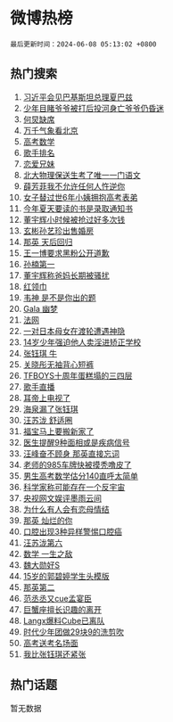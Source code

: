 # 微博热榜

`最后更新时间：2024-06-08 05:13:02 +0800`

## 热门搜索

1. [习近平会见巴基斯坦总理夏巴兹](https://m.weibo.cn/search?containerid=100103type%3D1%26t%3D10%26q%3D%23%E4%B9%A0%E8%BF%91%E5%B9%B3%E4%BC%9A%E8%A7%81%E5%B7%B4%E5%9F%BA%E6%96%AF%E5%9D%A6%E6%80%BB%E7%90%86%E5%A4%8F%E5%B7%B4%E5%85%B9%23&stream_entry_id=51&isnewpage=1&extparam=seat%3D1%26filter_type%3Drealtimehot%26cate%3D10103%26q%3D%2523%25E4%25B9%25A0%25E8%25BF%2591%25E5%25B9%25B3%25E4%25BC%259A%25E8%25A7%2581%25E5%25B7%25B4%25E5%259F%25BA%25E6%2596%25AF%25E5%259D%25A6%25E6%2580%25BB%25E7%2590%2586%25E5%25A4%258F%25E5%25B7%25B4%25E5%2585%25B9%2523%26pos%3D0%26dgr%3D0%26stream_entry_id%3D51%26c_type%3D51%26display_time%3D1717794782%26pre_seqid%3D171779478202401942203)
1. [少年目睹爷爷被打后投河身亡爷爷仍昏迷](https://m.weibo.cn/search?containerid=100103type%3D1%26t%3D10%26q%3D%23%E5%B0%91%E5%B9%B4%E7%9B%AE%E7%9D%B9%E7%88%B7%E7%88%B7%E8%A2%AB%E6%89%93%E5%90%8E%E6%8A%95%E6%B2%B3%E8%BA%AB%E4%BA%A1%E7%88%B7%E7%88%B7%E4%BB%8D%E6%98%8F%E8%BF%B7%23&stream_entry_id=31&isnewpage=1&extparam=seat%3D1%26flag%3D2%26filter_type%3Drealtimehot%26lcate%3D5001%26c_type%3D31%26pos%3D0%26cate%3D5001%26q%3D%2523%25E5%25B0%2591%25E5%25B9%25B4%25E7%259B%25AE%25E7%259D%25B9%25E7%2588%25B7%25E7%2588%25B7%25E8%25A2%25AB%25E6%2589%2593%25E5%2590%258E%25E6%258A%2595%25E6%25B2%25B3%25E8%25BA%25AB%25E4%25BA%25A1%25E7%2588%25B7%25E7%2588%25B7%25E4%25BB%258D%25E6%2598%258F%25E8%25BF%25B7%2523%26dgr%3D0%26stream_entry_id%3D31%26band_rank%3D1%26realpos%3D1%26display_time%3D1717794782%26pre_seqid%3D171779478202401942203)
1. [何炅缺席](https://m.weibo.cn/search?containerid=100103type%3D1%26t%3D10%26q%3D%E4%BD%95%E7%82%85%E7%BC%BA%E5%B8%AD&stream_entry_id=31&isnewpage=1&extparam=seat%3D1%26flag%3D2%26filter_type%3Drealtimehot%26lcate%3D5001%26c_type%3D31%26pos%3D1%26cate%3D5001%26q%3D%25E4%25BD%2595%25E7%2582%2585%25E7%25BC%25BA%25E5%25B8%25AD%26dgr%3D0%26stream_entry_id%3D31%26band_rank%3D2%26realpos%3D2%26display_time%3D1717794782%26pre_seqid%3D171779478202401942203)
1. [万千气象看北京](https://m.weibo.cn/search?containerid=100103type%3D1%26t%3D10%26q%3D%23%E4%B8%87%E5%8D%83%E6%B0%94%E8%B1%A1%E7%9C%8B%E5%8C%97%E4%BA%AC%23&stream_entry_id=31&isnewpage=1&extparam=seat%3D1%26flag%3D0%26filter_type%3Drealtimehot%26lcate%3D5001%26c_type%3D31%26pos%3D2%26cate%3D5001%26q%3D%2523%25E4%25B8%2587%25E5%258D%2583%25E6%25B0%2594%25E8%25B1%25A1%25E7%259C%258B%25E5%258C%2597%25E4%25BA%25AC%2523%26dgr%3D0%26stream_entry_id%3D31%26band_rank%3D3%26realpos%3D3%26display_time%3D1717794782%26pre_seqid%3D171779478202401942203)
1. [高考数学](https://m.weibo.cn/search?containerid=100103type%3D1%26t%3D10%26q%3D%E9%AB%98%E8%80%83%E6%95%B0%E5%AD%A6&stream_entry_id=31&isnewpage=1&extparam=seat%3D1%26flag%3D16%26filter_type%3Drealtimehot%26lcate%3D5001%26c_type%3D31%26pos%3D3%26cate%3D5001%26q%3D%25E9%25AB%2598%25E8%2580%2583%25E6%2595%25B0%25E5%25AD%25A6%26dgr%3D0%26stream_entry_id%3D31%26band_rank%3D4%26realpos%3D4%26display_time%3D1717794782%26pre_seqid%3D171779478202401942203)
1. [歌手排名](https://m.weibo.cn/search?containerid=100103type%3D1%26t%3D10%26q%3D%E6%AD%8C%E6%89%8B%E6%8E%92%E5%90%8D&stream_entry_id=31&isnewpage=1&extparam=seat%3D1%26flag%3D2%26filter_type%3Drealtimehot%26lcate%3D5001%26c_type%3D31%26pos%3D4%26cate%3D5001%26q%3D%25E6%25AD%258C%25E6%2589%258B%25E6%258E%2592%25E5%2590%258D%26dgr%3D0%26stream_entry_id%3D31%26band_rank%3D5%26realpos%3D5%26display_time%3D1717794782%26pre_seqid%3D171779478202401942203)
1. [恋爱兄妹](https://m.weibo.cn/search?containerid=100103type%3D1%26t%3D10%26q%3D%E6%81%8B%E7%88%B1%E5%85%84%E5%A6%B9&stream_entry_id=31&isnewpage=1&extparam=seat%3D1%26flag%3D2%26filter_type%3Drealtimehot%26lcate%3D5001%26c_type%3D31%26pos%3D5%26cate%3D5001%26q%3D%25E6%2581%258B%25E7%2588%25B1%25E5%2585%2584%25E5%25A6%25B9%26dgr%3D0%26stream_entry_id%3D31%26band_rank%3D6%26realpos%3D6%26display_time%3D1717794782%26pre_seqid%3D171779478202401942203)
1. [北大物理保送生考了唯一一门语文](https://m.weibo.cn/search?containerid=100103type%3D1%26t%3D10%26q%3D%23%E5%8C%97%E5%A4%A7%E7%89%A9%E7%90%86%E4%BF%9D%E9%80%81%E7%94%9F%E8%80%83%E4%BA%86%E5%94%AF%E4%B8%80%E4%B8%80%E9%97%A8%E8%AF%AD%E6%96%87%23&stream_entry_id=31&isnewpage=1&extparam=seat%3D1%26flag%3D2%26filter_type%3Drealtimehot%26lcate%3D5001%26c_type%3D31%26pos%3D6%26cate%3D5001%26q%3D%2523%25E5%258C%2597%25E5%25A4%25A7%25E7%2589%25A9%25E7%2590%2586%25E4%25BF%259D%25E9%2580%2581%25E7%2594%259F%25E8%2580%2583%25E4%25BA%2586%25E5%2594%25AF%25E4%25B8%2580%25E4%25B8%2580%25E9%2597%25A8%25E8%25AF%25AD%25E6%2596%2587%2523%26dgr%3D0%26stream_entry_id%3D31%26band_rank%3D7%26realpos%3D7%26display_time%3D1717794782%26pre_seqid%3D171779478202401942203)
1. [薛芳菲我不允许任何人忤逆你](https://m.weibo.cn/search?containerid=100103type%3D1%26t%3D10%26q%3D%E8%96%9B%E8%8A%B3%E8%8F%B2%E6%88%91%E4%B8%8D%E5%85%81%E8%AE%B8%E4%BB%BB%E4%BD%95%E4%BA%BA%E5%BF%A4%E9%80%86%E4%BD%A0&stream_entry_id=31&isnewpage=1&extparam=seat%3D1%26flag%3D2%26filter_type%3Drealtimehot%26lcate%3D5001%26c_type%3D31%26pos%3D7%26cate%3D5001%26q%3D%25E8%2596%259B%25E8%258A%25B3%25E8%258F%25B2%25E6%2588%2591%25E4%25B8%258D%25E5%2585%2581%25E8%25AE%25B8%25E4%25BB%25BB%25E4%25BD%2595%25E4%25BA%25BA%25E5%25BF%25A4%25E9%2580%2586%25E4%25BD%25A0%26dgr%3D0%26stream_entry_id%3D31%26band_rank%3D8%26realpos%3D8%26display_time%3D1717794782%26pre_seqid%3D171779478202401942203)
1. [女子替过世6年小姨拥抱高考表弟](https://m.weibo.cn/search?containerid=100103type%3D1%26t%3D10%26q%3D%23%E5%A5%B3%E5%AD%90%E6%9B%BF%E8%BF%87%E4%B8%966%E5%B9%B4%E5%B0%8F%E5%A7%A8%E6%8B%A5%E6%8A%B1%E9%AB%98%E8%80%83%E8%A1%A8%E5%BC%9F%23&stream_entry_id=31&isnewpage=1&extparam=seat%3D1%26flag%3D0%26filter_type%3Drealtimehot%26lcate%3D5001%26c_type%3D31%26pos%3D8%26cate%3D5001%26q%3D%2523%25E5%25A5%25B3%25E5%25AD%2590%25E6%259B%25BF%25E8%25BF%2587%25E4%25B8%25966%25E5%25B9%25B4%25E5%25B0%258F%25E5%25A7%25A8%25E6%258B%25A5%25E6%258A%25B1%25E9%25AB%2598%25E8%2580%2583%25E8%25A1%25A8%25E5%25BC%259F%2523%26dgr%3D0%26stream_entry_id%3D31%26band_rank%3D9%26realpos%3D9%26display_time%3D1717794782%26pre_seqid%3D171779478202401942203)
1. [今年夏天要读的书是录取通知书](https://m.weibo.cn/search?containerid=100103type%3D1%26t%3D10%26q%3D%23%E4%BB%8A%E5%B9%B4%E5%A4%8F%E5%A4%A9%E8%A6%81%E8%AF%BB%E7%9A%84%E4%B9%A6%E6%98%AF%E5%BD%95%E5%8F%96%E9%80%9A%E7%9F%A5%E4%B9%A6%23&stream_entry_id=31&isnewpage=1&extparam=seat%3D1%26flag%3D0%26filter_type%3Drealtimehot%26lcate%3D5001%26c_type%3D31%26pos%3D9%26cate%3D5001%26q%3D%2523%25E4%25BB%258A%25E5%25B9%25B4%25E5%25A4%258F%25E5%25A4%25A9%25E8%25A6%2581%25E8%25AF%25BB%25E7%259A%2584%25E4%25B9%25A6%25E6%2598%25AF%25E5%25BD%2595%25E5%258F%2596%25E9%2580%259A%25E7%259F%25A5%25E4%25B9%25A6%2523%26dgr%3D0%26stream_entry_id%3D31%26band_rank%3D10%26realpos%3D10%26display_time%3D1717794782%26pre_seqid%3D171779478202401942203)
1. [董宇辉小时候被抢过好多次钱](https://m.weibo.cn/search?containerid=100103type%3D1%26t%3D10%26q%3D%23%E8%91%A3%E5%AE%87%E8%BE%89%E5%B0%8F%E6%97%B6%E5%80%99%E8%A2%AB%E6%8A%A2%E8%BF%87%E5%A5%BD%E5%A4%9A%E6%AC%A1%E9%92%B1%23&stream_entry_id=31&isnewpage=1&extparam=seat%3D1%26flag%3D1%26filter_type%3Drealtimehot%26lcate%3D5001%26c_type%3D31%26pos%3D10%26cate%3D5001%26q%3D%2523%25E8%2591%25A3%25E5%25AE%2587%25E8%25BE%2589%25E5%25B0%258F%25E6%2597%25B6%25E5%2580%2599%25E8%25A2%25AB%25E6%258A%25A2%25E8%25BF%2587%25E5%25A5%25BD%25E5%25A4%259A%25E6%25AC%25A1%25E9%2592%25B1%2523%26dgr%3D0%26stream_entry_id%3D31%26band_rank%3D11%26realpos%3D11%26display_time%3D1717794782%26pre_seqid%3D171779478202401942203)
1. [玄彬孙艺珍出售婚房](https://m.weibo.cn/search?containerid=100103type%3D1%26t%3D10%26q%3D%23%E7%8E%84%E5%BD%AC%E5%AD%99%E8%89%BA%E7%8F%8D%E5%87%BA%E5%94%AE%E5%A9%9A%E6%88%BF%23&stream_entry_id=31&isnewpage=1&extparam=seat%3D1%26flag%3D2%26filter_type%3Drealtimehot%26lcate%3D5001%26c_type%3D31%26pos%3D11%26cate%3D5001%26q%3D%2523%25E7%258E%2584%25E5%25BD%25AC%25E5%25AD%2599%25E8%2589%25BA%25E7%258F%258D%25E5%2587%25BA%25E5%2594%25AE%25E5%25A9%259A%25E6%2588%25BF%2523%26dgr%3D0%26stream_entry_id%3D31%26band_rank%3D12%26realpos%3D12%26display_time%3D1717794782%26pre_seqid%3D171779478202401942203)
1. [那英 天后回归](https://m.weibo.cn/search?containerid=100103type%3D1%26t%3D10%26q%3D%E9%82%A3%E8%8B%B1+%E5%A4%A9%E5%90%8E%E5%9B%9E%E5%BD%92&stream_entry_id=31&isnewpage=1&extparam=seat%3D1%26flag%3D0%26filter_type%3Drealtimehot%26lcate%3D5001%26c_type%3D31%26pos%3D12%26cate%3D5001%26q%3D%25E9%2582%25A3%25E8%258B%25B1%2520%25E5%25A4%25A9%25E5%2590%258E%25E5%259B%259E%25E5%25BD%2592%26dgr%3D0%26stream_entry_id%3D31%26band_rank%3D13%26realpos%3D13%26display_time%3D1717794782%26pre_seqid%3D171779478202401942203)
1. [王一博要求黑粉公开道歉](https://m.weibo.cn/search?containerid=100103type%3D1%26t%3D10%26q%3D%23%E7%8E%8B%E4%B8%80%E5%8D%9A%E8%A6%81%E6%B1%82%E9%BB%91%E7%B2%89%E5%85%AC%E5%BC%80%E9%81%93%E6%AD%89%23&stream_entry_id=31&isnewpage=1&extparam=seat%3D1%26flag%3D2%26filter_type%3Drealtimehot%26lcate%3D5001%26c_type%3D31%26pos%3D13%26cate%3D5001%26q%3D%2523%25E7%258E%258B%25E4%25B8%2580%25E5%258D%259A%25E8%25A6%2581%25E6%25B1%2582%25E9%25BB%2591%25E7%25B2%2589%25E5%2585%25AC%25E5%25BC%2580%25E9%2581%2593%25E6%25AD%2589%2523%26dgr%3D0%26stream_entry_id%3D31%26band_rank%3D14%26realpos%3D14%26display_time%3D1717794782%26pre_seqid%3D171779478202401942203)
1. [孙楠第一](https://m.weibo.cn/search?containerid=100103type%3D1%26t%3D10%26q%3D%E5%AD%99%E6%A5%A0%E7%AC%AC%E4%B8%80&stream_entry_id=31&isnewpage=1&extparam=seat%3D1%26flag%3D0%26filter_type%3Drealtimehot%26lcate%3D5001%26c_type%3D31%26pos%3D14%26cate%3D5001%26q%3D%25E5%25AD%2599%25E6%25A5%25A0%25E7%25AC%25AC%25E4%25B8%2580%26dgr%3D0%26stream_entry_id%3D31%26band_rank%3D15%26realpos%3D15%26display_time%3D1717794782%26pre_seqid%3D171779478202401942203)
1. [董宇辉称爸妈长期被骚扰](https://m.weibo.cn/search?containerid=100103type%3D1%26t%3D10%26q%3D%23%E8%91%A3%E5%AE%87%E8%BE%89%E7%A7%B0%E7%88%B8%E5%A6%88%E9%95%BF%E6%9C%9F%E8%A2%AB%E9%AA%9A%E6%89%B0%23&stream_entry_id=31&isnewpage=1&extparam=seat%3D1%26flag%3D2%26filter_type%3Drealtimehot%26lcate%3D5001%26c_type%3D31%26pos%3D15%26cate%3D5001%26q%3D%2523%25E8%2591%25A3%25E5%25AE%2587%25E8%25BE%2589%25E7%25A7%25B0%25E7%2588%25B8%25E5%25A6%2588%25E9%2595%25BF%25E6%259C%259F%25E8%25A2%25AB%25E9%25AA%259A%25E6%2589%25B0%2523%26dgr%3D0%26stream_entry_id%3D31%26band_rank%3D16%26realpos%3D16%26display_time%3D1717794782%26pre_seqid%3D171779478202401942203)
1. [红领巾](https://m.weibo.cn/search?containerid=100103type%3D1%26t%3D10%26q%3D%E7%BA%A2%E9%A2%86%E5%B7%BE&stream_entry_id=31&isnewpage=1&extparam=seat%3D1%26flag%3D0%26filter_type%3Drealtimehot%26lcate%3D5001%26c_type%3D31%26pos%3D16%26cate%3D5001%26q%3D%25E7%25BA%25A2%25E9%25A2%2586%25E5%25B7%25BE%26dgr%3D0%26stream_entry_id%3D31%26band_rank%3D17%26realpos%3D17%26display_time%3D1717794782%26pre_seqid%3D171779478202401942203)
1. [韦神 是不是你出的题](https://m.weibo.cn/search?containerid=100103type%3D1%26t%3D10%26q%3D%E9%9F%A6%E7%A5%9E+%E6%98%AF%E4%B8%8D%E6%98%AF%E4%BD%A0%E5%87%BA%E7%9A%84%E9%A2%98&stream_entry_id=31&isnewpage=1&extparam=seat%3D1%26flag%3D0%26filter_type%3Drealtimehot%26lcate%3D5001%26c_type%3D31%26pos%3D17%26cate%3D5001%26q%3D%25E9%259F%25A6%25E7%25A5%259E%2520%25E6%2598%25AF%25E4%25B8%258D%25E6%2598%25AF%25E4%25BD%25A0%25E5%2587%25BA%25E7%259A%2584%25E9%25A2%2598%26dgr%3D0%26stream_entry_id%3D31%26band_rank%3D18%26realpos%3D18%26display_time%3D1717794782%26pre_seqid%3D171779478202401942203)
1. [Gala 幽梦](https://m.weibo.cn/search?containerid=100103type%3D1%26t%3D10%26q%3DGala+%E5%B9%BD%E6%A2%A6&stream_entry_id=31&isnewpage=1&extparam=seat%3D1%26flag%3D0%26filter_type%3Drealtimehot%26lcate%3D5001%26c_type%3D31%26pos%3D18%26cate%3D5001%26q%3DGala%2520%25E5%25B9%25BD%25E6%25A2%25A6%26dgr%3D0%26stream_entry_id%3D31%26band_rank%3D19%26realpos%3D19%26display_time%3D1717794782%26pre_seqid%3D171779478202401942203)
1. [法网](https://m.weibo.cn/search?containerid=100103type%3D1%26t%3D10%26q%3D%E6%B3%95%E7%BD%91&stream_entry_id=31&isnewpage=1&extparam=seat%3D1%26flag%3D0%26filter_type%3Drealtimehot%26lcate%3D5001%26c_type%3D31%26pos%3D19%26cate%3D5001%26q%3D%25E6%25B3%2595%25E7%25BD%2591%26dgr%3D0%26stream_entry_id%3D31%26band_rank%3D20%26realpos%3D20%26display_time%3D1717794782%26pre_seqid%3D171779478202401942203)
1. [一对日本母女在渡轮遭遇神隐](https://m.weibo.cn/search?containerid=100103type%3D1%26t%3D10%26q%3D%E4%B8%80%E5%AF%B9%E6%97%A5%E6%9C%AC%E6%AF%8D%E5%A5%B3%E5%9C%A8%E6%B8%A1%E8%BD%AE%E9%81%AD%E9%81%87%E7%A5%9E%E9%9A%90&stream_entry_id=31&isnewpage=1&extparam=seat%3D1%26flag%3D2%26filter_type%3Drealtimehot%26lcate%3D5001%26c_type%3D31%26pos%3D20%26cate%3D5001%26q%3D%25E4%25B8%2580%25E5%25AF%25B9%25E6%2597%25A5%25E6%259C%25AC%25E6%25AF%258D%25E5%25A5%25B3%25E5%259C%25A8%25E6%25B8%25A1%25E8%25BD%25AE%25E9%2581%25AD%25E9%2581%2587%25E7%25A5%259E%25E9%259A%2590%26dgr%3D0%26stream_entry_id%3D31%26band_rank%3D21%26realpos%3D21%26display_time%3D1717794782%26pre_seqid%3D171779478202401942203)
1. [14岁少年强迫他人卖淫进矫正学校](https://m.weibo.cn/search?containerid=100103type%3D1%26t%3D10%26q%3D%2314%E5%B2%81%E5%B0%91%E5%B9%B4%E5%BC%BA%E8%BF%AB%E4%BB%96%E4%BA%BA%E5%8D%96%E6%B7%AB%E8%BF%9B%E7%9F%AB%E6%AD%A3%E5%AD%A6%E6%A0%A1%23&stream_entry_id=31&isnewpage=1&extparam=seat%3D1%26flag%3D0%26filter_type%3Drealtimehot%26lcate%3D5001%26c_type%3D31%26pos%3D21%26cate%3D5001%26q%3D%252314%25E5%25B2%2581%25E5%25B0%2591%25E5%25B9%25B4%25E5%25BC%25BA%25E8%25BF%25AB%25E4%25BB%2596%25E4%25BA%25BA%25E5%258D%2596%25E6%25B7%25AB%25E8%25BF%259B%25E7%259F%25AB%25E6%25AD%25A3%25E5%25AD%25A6%25E6%25A0%25A1%2523%26dgr%3D0%26stream_entry_id%3D31%26band_rank%3D22%26realpos%3D22%26display_time%3D1717794782%26pre_seqid%3D171779478202401942203)
1. [张钰琪 牛](https://m.weibo.cn/search?containerid=100103type%3D1%26t%3D10%26q%3D%E5%BC%A0%E9%92%B0%E7%90%AA+%E7%89%9B&stream_entry_id=31&isnewpage=1&extparam=seat%3D1%26flag%3D2%26filter_type%3Drealtimehot%26lcate%3D5001%26c_type%3D31%26pos%3D22%26cate%3D5001%26q%3D%25E5%25BC%25A0%25E9%2592%25B0%25E7%2590%25AA%2520%25E7%2589%259B%26dgr%3D0%26stream_entry_id%3D31%26band_rank%3D23%26realpos%3D23%26display_time%3D1717794782%26pre_seqid%3D171779478202401942203)
1. [关晓彤无袖背心短裤](https://m.weibo.cn/search?containerid=100103type%3D1%26t%3D10%26q%3D%23%E5%85%B3%E6%99%93%E5%BD%A4%E6%97%A0%E8%A2%96%E8%83%8C%E5%BF%83%E7%9F%AD%E8%A3%A4%23&stream_entry_id=31&isnewpage=1&extparam=seat%3D1%26flag%3D1%26filter_type%3Drealtimehot%26lcate%3D5001%26c_type%3D31%26pos%3D23%26cate%3D5001%26q%3D%2523%25E5%2585%25B3%25E6%2599%2593%25E5%25BD%25A4%25E6%2597%25A0%25E8%25A2%2596%25E8%2583%258C%25E5%25BF%2583%25E7%259F%25AD%25E8%25A3%25A4%2523%26dgr%3D0%26stream_entry_id%3D31%26band_rank%3D24%26realpos%3D24%26display_time%3D1717794782%26pre_seqid%3D171779478202401942203)
1. [TFBOYS十周年蛋糕塌的三四层](https://m.weibo.cn/search?containerid=100103type%3D1%26t%3D10%26q%3D%23TFBOYS%E5%8D%81%E5%91%A8%E5%B9%B4%E8%9B%8B%E7%B3%95%E5%A1%8C%E7%9A%84%E4%B8%89%E5%9B%9B%E5%B1%82%23&stream_entry_id=31&isnewpage=1&extparam=seat%3D1%26flag%3D2%26filter_type%3Drealtimehot%26lcate%3D5001%26c_type%3D31%26pos%3D24%26cate%3D5001%26q%3D%2523TFBOYS%25E5%258D%2581%25E5%2591%25A8%25E5%25B9%25B4%25E8%259B%258B%25E7%25B3%2595%25E5%25A1%258C%25E7%259A%2584%25E4%25B8%2589%25E5%259B%259B%25E5%25B1%2582%2523%26dgr%3D0%26stream_entry_id%3D31%26band_rank%3D25%26realpos%3D25%26display_time%3D1717794782%26pre_seqid%3D171779478202401942203)
1. [歌手直播](https://m.weibo.cn/search?containerid=100103type%3D1%26t%3D10%26q%3D%23%E6%AD%8C%E6%89%8B%E7%9B%B4%E6%92%AD%23&stream_entry_id=31&isnewpage=1&extparam=seat%3D1%26flag%3D0%26filter_type%3Drealtimehot%26lcate%3D5001%26c_type%3D31%26pos%3D25%26cate%3D5001%26q%3D%2523%25E6%25AD%258C%25E6%2589%258B%25E7%259B%25B4%25E6%2592%25AD%2523%26dgr%3D0%26stream_entry_id%3D31%26band_rank%3D26%26realpos%3D26%26display_time%3D1717794782%26pre_seqid%3D171779478202401942203)
1. [耳帝上电视了](https://m.weibo.cn/search?containerid=100103type%3D1%26t%3D10%26q%3D%E8%80%B3%E5%B8%9D%E4%B8%8A%E7%94%B5%E8%A7%86%E4%BA%86&stream_entry_id=31&isnewpage=1&extparam=seat%3D1%26flag%3D0%26filter_type%3Drealtimehot%26lcate%3D5001%26c_type%3D31%26pos%3D26%26cate%3D5001%26q%3D%25E8%2580%25B3%25E5%25B8%259D%25E4%25B8%258A%25E7%2594%25B5%25E8%25A7%2586%25E4%25BA%2586%26dgr%3D0%26stream_entry_id%3D31%26band_rank%3D27%26realpos%3D27%26display_time%3D1717794782%26pre_seqid%3D171779478202401942203)
1. [海泉漏了张钰琪](https://m.weibo.cn/search?containerid=100103type%3D1%26t%3D10%26q%3D%E6%B5%B7%E6%B3%89%E6%BC%8F%E4%BA%86%E5%BC%A0%E9%92%B0%E7%90%AA&stream_entry_id=31&isnewpage=1&extparam=seat%3D1%26flag%3D0%26filter_type%3Drealtimehot%26lcate%3D5001%26c_type%3D31%26pos%3D27%26cate%3D5001%26q%3D%25E6%25B5%25B7%25E6%25B3%2589%25E6%25BC%258F%25E4%25BA%2586%25E5%25BC%25A0%25E9%2592%25B0%25E7%2590%25AA%26dgr%3D0%26stream_entry_id%3D31%26band_rank%3D28%26realpos%3D28%26display_time%3D1717794782%26pre_seqid%3D171779478202401942203)
1. [汪苏泷 舒适圈](https://m.weibo.cn/search?containerid=100103type%3D1%26t%3D10%26q%3D%E6%B1%AA%E8%8B%8F%E6%B3%B7+%E8%88%92%E9%80%82%E5%9C%88&stream_entry_id=31&isnewpage=1&extparam=seat%3D1%26flag%3D0%26filter_type%3Drealtimehot%26lcate%3D5001%26c_type%3D31%26pos%3D28%26cate%3D5001%26q%3D%25E6%25B1%25AA%25E8%258B%258F%25E6%25B3%25B7%2520%25E8%2588%2592%25E9%2580%2582%25E5%259C%2588%26dgr%3D0%26stream_entry_id%3D31%26band_rank%3D29%26realpos%3D29%26display_time%3D1717794782%26pre_seqid%3D171779478202401942203)
1. [福宝马上要搬新家了](https://m.weibo.cn/search?containerid=100103type%3D1%26t%3D10%26q%3D%23%E7%A6%8F%E5%AE%9D%E9%A9%AC%E4%B8%8A%E8%A6%81%E6%90%AC%E6%96%B0%E5%AE%B6%E4%BA%86%23&stream_entry_id=31&isnewpage=1&extparam=seat%3D1%26flag%3D0%26filter_type%3Drealtimehot%26lcate%3D5001%26c_type%3D31%26pos%3D29%26cate%3D5001%26q%3D%2523%25E7%25A6%258F%25E5%25AE%259D%25E9%25A9%25AC%25E4%25B8%258A%25E8%25A6%2581%25E6%2590%25AC%25E6%2596%25B0%25E5%25AE%25B6%25E4%25BA%2586%2523%26dgr%3D0%26stream_entry_id%3D31%26band_rank%3D30%26realpos%3D30%26display_time%3D1717794782%26pre_seqid%3D171779478202401942203)
1. [医生提醒9种面相或是疾病信号](https://m.weibo.cn/search?containerid=100103type%3D1%26t%3D10%26q%3D%23%E5%8C%BB%E7%94%9F%E6%8F%90%E9%86%929%E7%A7%8D%E9%9D%A2%E7%9B%B8%E6%88%96%E6%98%AF%E7%96%BE%E7%97%85%E4%BF%A1%E5%8F%B7%23&stream_entry_id=31&isnewpage=1&extparam=seat%3D1%26flag%3D0%26filter_type%3Drealtimehot%26lcate%3D5001%26c_type%3D31%26pos%3D30%26cate%3D5001%26q%3D%2523%25E5%258C%25BB%25E7%2594%259F%25E6%258F%2590%25E9%2586%25929%25E7%25A7%258D%25E9%259D%25A2%25E7%259B%25B8%25E6%2588%2596%25E6%2598%25AF%25E7%2596%25BE%25E7%2597%2585%25E4%25BF%25A1%25E5%258F%25B7%2523%26dgr%3D0%26stream_entry_id%3D31%26band_rank%3D31%26realpos%3D31%26display_time%3D1717794782%26pre_seqid%3D171779478202401942203)
1. [汪峰奋不顾身 那英直接忘词](https://m.weibo.cn/search?containerid=100103type%3D1%26t%3D10%26q%3D%E6%B1%AA%E5%B3%B0%E5%A5%8B%E4%B8%8D%E9%A1%BE%E8%BA%AB+%E9%82%A3%E8%8B%B1%E7%9B%B4%E6%8E%A5%E5%BF%98%E8%AF%8D&stream_entry_id=31&isnewpage=1&extparam=seat%3D1%26flag%3D0%26filter_type%3Drealtimehot%26lcate%3D5001%26c_type%3D31%26pos%3D31%26cate%3D5001%26q%3D%25E6%25B1%25AA%25E5%25B3%25B0%25E5%25A5%258B%25E4%25B8%258D%25E9%25A1%25BE%25E8%25BA%25AB%2520%25E9%2582%25A3%25E8%258B%25B1%25E7%259B%25B4%25E6%258E%25A5%25E5%25BF%2598%25E8%25AF%258D%26dgr%3D0%26stream_entry_id%3D31%26band_rank%3D32%26realpos%3D32%26display_time%3D1717794782%26pre_seqid%3D171779478202401942203)
1. [老师的985车牌快被摸秃噜皮了](https://m.weibo.cn/search?containerid=100103type%3D1%26t%3D10%26q%3D%23%E8%80%81%E5%B8%88%E7%9A%84985%E8%BD%A6%E7%89%8C%E5%BF%AB%E8%A2%AB%E6%91%B8%E7%A7%83%E5%99%9C%E7%9A%AE%E4%BA%86%23&stream_entry_id=31&isnewpage=1&extparam=seat%3D1%26flag%3D0%26filter_type%3Drealtimehot%26lcate%3D5001%26c_type%3D31%26pos%3D32%26cate%3D5001%26q%3D%2523%25E8%2580%2581%25E5%25B8%2588%25E7%259A%2584985%25E8%25BD%25A6%25E7%2589%258C%25E5%25BF%25AB%25E8%25A2%25AB%25E6%2591%25B8%25E7%25A7%2583%25E5%2599%259C%25E7%259A%25AE%25E4%25BA%2586%2523%26dgr%3D0%26stream_entry_id%3D31%26band_rank%3D33%26realpos%3D33%26display_time%3D1717794782%26pre_seqid%3D171779478202401942203)
1. [男生高考数学估分140直呼太简单](https://m.weibo.cn/search?containerid=100103type%3D1%26t%3D10%26q%3D%23%E7%94%B7%E7%94%9F%E9%AB%98%E8%80%83%E6%95%B0%E5%AD%A6%E4%BC%B0%E5%88%86140%E7%9B%B4%E5%91%BC%E5%A4%AA%E7%AE%80%E5%8D%95%23&stream_entry_id=31&isnewpage=1&extparam=seat%3D1%26flag%3D0%26filter_type%3Drealtimehot%26lcate%3D5001%26c_type%3D31%26pos%3D33%26cate%3D5001%26q%3D%2523%25E7%2594%25B7%25E7%2594%259F%25E9%25AB%2598%25E8%2580%2583%25E6%2595%25B0%25E5%25AD%25A6%25E4%25BC%25B0%25E5%2588%2586140%25E7%259B%25B4%25E5%2591%25BC%25E5%25A4%25AA%25E7%25AE%2580%25E5%258D%2595%2523%26dgr%3D0%26stream_entry_id%3D31%26band_rank%3D34%26realpos%3D34%26display_time%3D1717794782%26pre_seqid%3D171779478202401942203)
1. [科学家称可能存在一个反宇宙](https://m.weibo.cn/search?containerid=100103type%3D1%26t%3D10%26q%3D%23%E7%A7%91%E5%AD%A6%E5%AE%B6%E7%A7%B0%E5%8F%AF%E8%83%BD%E5%AD%98%E5%9C%A8%E4%B8%80%E4%B8%AA%E5%8F%8D%E5%AE%87%E5%AE%99%23&stream_entry_id=31&isnewpage=1&extparam=seat%3D1%26flag%3D0%26filter_type%3Drealtimehot%26lcate%3D5001%26c_type%3D31%26pos%3D34%26cate%3D5001%26q%3D%2523%25E7%25A7%2591%25E5%25AD%25A6%25E5%25AE%25B6%25E7%25A7%25B0%25E5%258F%25AF%25E8%2583%25BD%25E5%25AD%2598%25E5%259C%25A8%25E4%25B8%2580%25E4%25B8%25AA%25E5%258F%258D%25E5%25AE%2587%25E5%25AE%2599%2523%26dgr%3D0%26stream_entry_id%3D31%26band_rank%3D35%26realpos%3D35%26display_time%3D1717794782%26pre_seqid%3D171779478202401942203)
1. [央视网文娱评墨雨云间](https://m.weibo.cn/search?containerid=100103type%3D1%26t%3D10%26q%3D%23%E5%A4%AE%E8%A7%86%E7%BD%91%E6%96%87%E5%A8%B1%E8%AF%84%E5%A2%A8%E9%9B%A8%E4%BA%91%E9%97%B4%23&stream_entry_id=31&isnewpage=1&extparam=seat%3D1%26flag%3D0%26filter_type%3Drealtimehot%26lcate%3D5001%26c_type%3D31%26pos%3D35%26cate%3D5001%26q%3D%2523%25E5%25A4%25AE%25E8%25A7%2586%25E7%25BD%2591%25E6%2596%2587%25E5%25A8%25B1%25E8%25AF%2584%25E5%25A2%25A8%25E9%259B%25A8%25E4%25BA%2591%25E9%2597%25B4%2523%26dgr%3D0%26stream_entry_id%3D31%26band_rank%3D36%26realpos%3D36%26display_time%3D1717794782%26pre_seqid%3D171779478202401942203)
1. [为什么有人会有恋母情结](https://m.weibo.cn/search?containerid=100103type%3D1%26t%3D10%26q%3D%23%E4%B8%BA%E4%BB%80%E4%B9%88%E6%9C%89%E4%BA%BA%E4%BC%9A%E6%9C%89%E6%81%8B%E6%AF%8D%E6%83%85%E7%BB%93%23&stream_entry_id=31&isnewpage=1&extparam=seat%3D1%26flag%3D0%26filter_type%3Drealtimehot%26lcate%3D5001%26c_type%3D31%26pos%3D36%26cate%3D5001%26q%3D%2523%25E4%25B8%25BA%25E4%25BB%2580%25E4%25B9%2588%25E6%259C%2589%25E4%25BA%25BA%25E4%25BC%259A%25E6%259C%2589%25E6%2581%258B%25E6%25AF%258D%25E6%2583%2585%25E7%25BB%2593%2523%26dgr%3D0%26stream_entry_id%3D31%26band_rank%3D37%26realpos%3D37%26display_time%3D1717794782%26pre_seqid%3D171779478202401942203)
1. [那英 灿烂的你](https://m.weibo.cn/search?containerid=100103type%3D1%26t%3D10%26q%3D%E9%82%A3%E8%8B%B1+%E7%81%BF%E7%83%82%E7%9A%84%E4%BD%A0&stream_entry_id=31&isnewpage=1&extparam=seat%3D1%26flag%3D0%26filter_type%3Drealtimehot%26lcate%3D5001%26c_type%3D31%26pos%3D37%26cate%3D5001%26q%3D%25E9%2582%25A3%25E8%258B%25B1%2520%25E7%2581%25BF%25E7%2583%2582%25E7%259A%2584%25E4%25BD%25A0%26dgr%3D0%26stream_entry_id%3D31%26band_rank%3D38%26realpos%3D38%26display_time%3D1717794782%26pre_seqid%3D171779478202401942203)
1. [口腔出现3种异样警惕口腔癌](https://m.weibo.cn/search?containerid=100103type%3D1%26t%3D10%26q%3D%23%E5%8F%A3%E8%85%94%E5%87%BA%E7%8E%B03%E7%A7%8D%E5%BC%82%E6%A0%B7%E8%AD%A6%E6%83%95%E5%8F%A3%E8%85%94%E7%99%8C%23&stream_entry_id=31&isnewpage=1&extparam=seat%3D1%26flag%3D0%26filter_type%3Drealtimehot%26lcate%3D5001%26c_type%3D31%26pos%3D38%26cate%3D5001%26q%3D%2523%25E5%258F%25A3%25E8%2585%2594%25E5%2587%25BA%25E7%258E%25B03%25E7%25A7%258D%25E5%25BC%2582%25E6%25A0%25B7%25E8%25AD%25A6%25E6%2583%2595%25E5%258F%25A3%25E8%2585%2594%25E7%2599%258C%2523%26dgr%3D0%26stream_entry_id%3D31%26band_rank%3D39%26realpos%3D39%26display_time%3D1717794782%26pre_seqid%3D171779478202401942203)
1. [汪苏泷第六](https://m.weibo.cn/search?containerid=100103type%3D1%26t%3D10%26q%3D%E6%B1%AA%E8%8B%8F%E6%B3%B7%E7%AC%AC%E5%85%AD&stream_entry_id=31&isnewpage=1&extparam=seat%3D1%26flag%3D0%26filter_type%3Drealtimehot%26lcate%3D5001%26c_type%3D31%26pos%3D39%26cate%3D5001%26q%3D%25E6%25B1%25AA%25E8%258B%258F%25E6%25B3%25B7%25E7%25AC%25AC%25E5%2585%25AD%26dgr%3D0%26stream_entry_id%3D31%26band_rank%3D40%26realpos%3D40%26display_time%3D1717794782%26pre_seqid%3D171779478202401942203)
1. [数学 一生之敌](https://m.weibo.cn/search?containerid=100103type%3D1%26t%3D10%26q%3D%E6%95%B0%E5%AD%A6+%E4%B8%80%E7%94%9F%E4%B9%8B%E6%95%8C&stream_entry_id=31&isnewpage=1&extparam=seat%3D1%26flag%3D0%26filter_type%3Drealtimehot%26lcate%3D5001%26c_type%3D31%26pos%3D40%26cate%3D5001%26q%3D%25E6%2595%25B0%25E5%25AD%25A6%2520%25E4%25B8%2580%25E7%2594%259F%25E4%25B9%258B%25E6%2595%258C%26dgr%3D0%26stream_entry_id%3D31%26band_rank%3D41%26realpos%3D41%26display_time%3D1717794782%26pre_seqid%3D171779478202401942203)
1. [魏大勋好S](https://m.weibo.cn/search?containerid=100103type%3D1%26t%3D10%26q%3D%23%E9%AD%8F%E5%A4%A7%E5%8B%8B%E5%A5%BDS%23&stream_entry_id=31&isnewpage=1&extparam=seat%3D1%26flag%3D0%26filter_type%3Drealtimehot%26lcate%3D5001%26c_type%3D31%26pos%3D41%26cate%3D5001%26q%3D%2523%25E9%25AD%258F%25E5%25A4%25A7%25E5%258B%258B%25E5%25A5%25BDS%2523%26dgr%3D0%26stream_entry_id%3D31%26band_rank%3D42%26realpos%3D42%26display_time%3D1717794782%26pre_seqid%3D171779478202401942203)
1. [15岁的郭碧婷学生头模版](https://m.weibo.cn/search?containerid=100103type%3D1%26t%3D10%26q%3D%2315%E5%B2%81%E7%9A%84%E9%83%AD%E7%A2%A7%E5%A9%B7%E5%AD%A6%E7%94%9F%E5%A4%B4%E6%A8%A1%E7%89%88%23&stream_entry_id=31&isnewpage=1&extparam=seat%3D1%26flag%3D1%26filter_type%3Drealtimehot%26lcate%3D5001%26c_type%3D31%26pos%3D42%26cate%3D5001%26q%3D%252315%25E5%25B2%2581%25E7%259A%2584%25E9%2583%25AD%25E7%25A2%25A7%25E5%25A9%25B7%25E5%25AD%25A6%25E7%2594%259F%25E5%25A4%25B4%25E6%25A8%25A1%25E7%2589%2588%2523%26dgr%3D0%26stream_entry_id%3D31%26band_rank%3D43%26realpos%3D43%26display_time%3D1717794782%26pre_seqid%3D171779478202401942203)
1. [那英第二](https://m.weibo.cn/search?containerid=100103type%3D1%26t%3D10%26q%3D%E9%82%A3%E8%8B%B1%E7%AC%AC%E4%BA%8C&stream_entry_id=31&isnewpage=1&extparam=seat%3D1%26flag%3D0%26filter_type%3Drealtimehot%26lcate%3D5001%26c_type%3D31%26pos%3D43%26cate%3D5001%26q%3D%25E9%2582%25A3%25E8%258B%25B1%25E7%25AC%25AC%25E4%25BA%258C%26dgr%3D0%26stream_entry_id%3D31%26band_rank%3D44%26realpos%3D44%26display_time%3D1717794782%26pre_seqid%3D171779478202401942203)
1. [范丞丞又cue孟宴臣](https://m.weibo.cn/search?containerid=100103type%3D1%26t%3D10%26q%3D%23%E8%8C%83%E4%B8%9E%E4%B8%9E%E5%8F%88cue%E5%AD%9F%E5%AE%B4%E8%87%A3%23&stream_entry_id=31&isnewpage=1&extparam=seat%3D1%26flag%3D0%26filter_type%3Drealtimehot%26lcate%3D5001%26c_type%3D31%26pos%3D44%26cate%3D5001%26q%3D%2523%25E8%258C%2583%25E4%25B8%259E%25E4%25B8%259E%25E5%258F%2588cue%25E5%25AD%259F%25E5%25AE%25B4%25E8%2587%25A3%2523%26dgr%3D0%26stream_entry_id%3D31%26band_rank%3D45%26realpos%3D45%26display_time%3D1717794782%26pre_seqid%3D171779478202401942203)
1. [巨蟹座擅长识趣的离开](https://m.weibo.cn/search?containerid=100103type%3D1%26t%3D10%26q%3D%23%E5%B7%A8%E8%9F%B9%E5%BA%A7%E6%93%85%E9%95%BF%E8%AF%86%E8%B6%A3%E7%9A%84%E7%A6%BB%E5%BC%80%23&stream_entry_id=31&isnewpage=1&extparam=seat%3D1%26flag%3D0%26filter_type%3Drealtimehot%26lcate%3D5001%26c_type%3D31%26pos%3D45%26cate%3D5001%26q%3D%2523%25E5%25B7%25A8%25E8%259F%25B9%25E5%25BA%25A7%25E6%2593%2585%25E9%2595%25BF%25E8%25AF%2586%25E8%25B6%25A3%25E7%259A%2584%25E7%25A6%25BB%25E5%25BC%2580%2523%26dgr%3D0%26stream_entry_id%3D31%26band_rank%3D46%26realpos%3D46%26display_time%3D1717794782%26pre_seqid%3D171779478202401942203)
1. [Langx爆料Cube已离队](https://m.weibo.cn/search?containerid=100103type%3D1%26t%3D10%26q%3D%23Langx%E7%88%86%E6%96%99Cube%E5%B7%B2%E7%A6%BB%E9%98%9F%23&stream_entry_id=31&isnewpage=1&extparam=seat%3D1%26flag%3D0%26filter_type%3Drealtimehot%26lcate%3D5001%26c_type%3D31%26pos%3D46%26cate%3D5001%26q%3D%2523Langx%25E7%2588%2586%25E6%2596%2599Cube%25E5%25B7%25B2%25E7%25A6%25BB%25E9%2598%259F%2523%26dgr%3D0%26stream_entry_id%3D31%26band_rank%3D47%26realpos%3D47%26display_time%3D1717794782%26pre_seqid%3D171779478202401942203)
1. [时代少年团做29块9的洗剪吹](https://m.weibo.cn/search?containerid=100103type%3D1%26t%3D10%26q%3D%23%E6%97%B6%E4%BB%A3%E5%B0%91%E5%B9%B4%E5%9B%A2%E5%81%9A29%E5%9D%979%E7%9A%84%E6%B4%97%E5%89%AA%E5%90%B9%23&stream_entry_id=31&isnewpage=1&extparam=seat%3D1%26flag%3D0%26filter_type%3Drealtimehot%26lcate%3D5001%26c_type%3D31%26pos%3D47%26cate%3D5001%26q%3D%2523%25E6%2597%25B6%25E4%25BB%25A3%25E5%25B0%2591%25E5%25B9%25B4%25E5%259B%25A2%25E5%2581%259A29%25E5%259D%25979%25E7%259A%2584%25E6%25B4%2597%25E5%2589%25AA%25E5%2590%25B9%2523%26dgr%3D0%26stream_entry_id%3D31%26band_rank%3D48%26realpos%3D48%26display_time%3D1717794782%26pre_seqid%3D171779478202401942203)
1. [高考送考名场面](https://m.weibo.cn/search?containerid=100103type%3D1%26t%3D10%26q%3D%23%E9%AB%98%E8%80%83%E9%80%81%E8%80%83%E5%90%8D%E5%9C%BA%E9%9D%A2%23&stream_entry_id=31&isnewpage=1&extparam=seat%3D1%26flag%3D1%26filter_type%3Drealtimehot%26lcate%3D5001%26c_type%3D31%26pos%3D48%26cate%3D5001%26q%3D%2523%25E9%25AB%2598%25E8%2580%2583%25E9%2580%2581%25E8%2580%2583%25E5%2590%258D%25E5%259C%25BA%25E9%259D%25A2%2523%26dgr%3D0%26stream_entry_id%3D31%26band_rank%3D49%26realpos%3D49%26display_time%3D1717794782%26pre_seqid%3D171779478202401942203)
1. [我比张钰琪还紧张](https://m.weibo.cn/search?containerid=100103type%3D1%26t%3D10%26q%3D%23%E6%88%91%E6%AF%94%E5%BC%A0%E9%92%B0%E7%90%AA%E8%BF%98%E7%B4%A7%E5%BC%A0%23&stream_entry_id=31&isnewpage=1&extparam=seat%3D1%26flag%3D0%26filter_type%3Drealtimehot%26lcate%3D5001%26c_type%3D31%26pos%3D49%26cate%3D5001%26q%3D%2523%25E6%2588%2591%25E6%25AF%2594%25E5%25BC%25A0%25E9%2592%25B0%25E7%2590%25AA%25E8%25BF%2598%25E7%25B4%25A7%25E5%25BC%25A0%2523%26dgr%3D0%26stream_entry_id%3D31%26band_rank%3D50%26realpos%3D50%26display_time%3D1717794782%26pre_seqid%3D171779478202401942203)

## 热门话题

暂无数据
